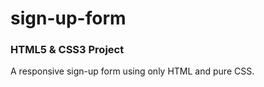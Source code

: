 # sign-up-form
### HTML5 &amp; CSS3 Project
<p>A responsive sign-up form using only HTML and pure CSS.
</p>
